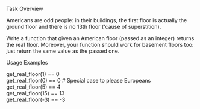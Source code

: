 Task Overview

Americans are odd people: in their buildings, the first floor is actually the ground floor and there is no 13th floor ('cause of superstition).

Write a function that given an American floor (passed as an integer) returns the real floor.
Moreover, your function should work for basement floors too: just return the same value as the passed one.

Usage Examples

get_real_floor(1) == 0 </br>
get_real_floor(0) == 0 # Special case to please Europeans </br>
get_real_floor(5) == 4 </br>
get_real_floor(15) == 13 </br>
get_real_floor(-3) == -3
